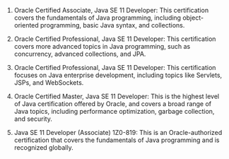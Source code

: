 1.  Oracle Certified Associate, Java SE 11 Developer: This certification covers the fundamentals of Java programming, including object-oriented programming, basic Java syntax, and collections. 
    
2.  Oracle Certified Professional, Java SE 11 Developer: This certification covers more advanced topics in Java programming, such as concurrency, advanced collections, and JPA. 
    
3.  Oracle Certified Professional, Java SE 11 Developer: This certification focuses on Java enterprise development, including topics like Servlets, JSPs, and WebSockets. 
    
4.  Oracle Certified Master, Java SE 11 Developer: This is the highest level of Java certification offered by Oracle, and covers a broad range of Java topics, including performance optimization, garbage collection, and security. 
    
5.  Java SE 11 Developer (Associate) 1Z0-819: This is an Oracle-authorized certification that covers the fundamentals of Java programming and is recognized globally. 
    

